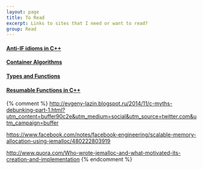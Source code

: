 ```yaml
---
layout: page
title: To Read
excerpt: Links to sites that I need or want to read?
group: Read
---
```



<article class="summary">
<a href="http://www.italiancpp.org/2014/11/23/anti-if-idioms-in-cpp/" target="_blank"><h4>Anti-IF idioms in C++</h4></a>
<p></p>
</article>

<article class="summary">
<a href="http://ericniebler.com/2014/11/23/container-algorithms/" target="_blank"><h4>Container Algorithms</h4></a>
<p></p>
</article>

<article class="summary">
<a href="http://bartoszmilewski.com/2014/11/24/types-and-functions/" target="_blank"><h4>Types and Functions</h4></a>
<p></p>
</article>

<article class="summary">
<a href="http://blogs.msdn.com/b/vcblog/archive/2014/11/12/resumable-functions-in-c.aspx" target="_blank"><h4>Resumable Functions in C++</h4></a>
<p></p>
</article>

{% comment %}
http://evgeny-lazin.blogspot.ru/2014/11/c-myths-debunking-part-1.html?utm_content=buffer90c2e&utm_medium=social&utm_source=twitter.com&utm_campaign=buffer

https://www.facebook.com/notes/facebook-engineering/scalable-memory-allocation-using-jemalloc/480222803919

http://www.quora.com/Who-wrote-jemalloc-and-what-motivated-its-creation-and-implementation
{% endcomment %}
